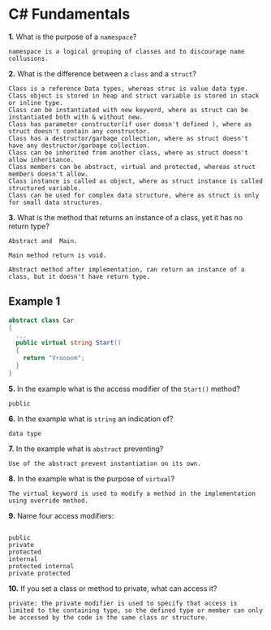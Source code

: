 # C# Fundamentals


**1.** What is the purpose of a `namespace`?
<!-- enter you answer in the space below -->
```
namespace is a logical grouping of classes and to discourage name collusions.

```
**2.** What is the difference between a `class` and a `struct`?
<!-- enter you answer in the space below -->
```
Class is a reference Data types, whereas struc is value data type.
Class object is stored in heap and struct variable is stored in stack or inline type.
Class can be instantiated with new keyword, where as struct can be instantiated both with & without new.
Class has parameter constructor(if user doesn't defined ), where as struct doesn't contain any constructor.
Class has a destructor/garbage collection, where as struct doesn't have any destructor/garbage collection.
Class can be inherited from another class, where as struct doesn't allow inheritance.
Class members can be abstract, virtual and protected, whereas struct members doesn't allow.
Class instance is called as object, where as struct instance is called structured variable.
Class can be used for complex data structure, where as struct is only for small data structures.

```
**3.** What is the method that returns an instance of a class, yet it has no return type?
<!-- enter you answer in the space below -->
```
Abstract and  Main.

Main method return is void. 

Abstract method after implementation, can return an instance of a class, but it doesn't have return type.
```
## Example 1
```c#
abstract class Car
{
  ...
  public virtual string Start()
  {
    return "Vroooom";
  }
}
```
**5.** In the example what is the access modifier of the `Start()` method?
<!-- enter you answer in the space below -->
```
public
```
**6.** In the example what is `string` an indication of?
<!-- enter you answer in the space below -->
```
data type
```
**7.** In the example what is `abstract` preventing?
<!-- enter you answer in the space below -->
```
Use of the abstract prevent instantiation on its own.

```
**8.** In the example what is the purpose of `virtual`?
<!-- enter you answer in the space below -->
```
The virtual keyword is used to modify a method in the implementation using override method.

```
**9.** Name four access modifiers:
<!-- enter you answer in the space below -->
```

public
private
protected
internal
protected internal
private protected

```
**10.** If you set a class or method to private, what can access it?
<!-- enter you answer in the space below -->
```
private: the private modifier is used to specify that access is limited to the containing type, so the defined type or member can only be accessed by the code in the same class or structure.

```